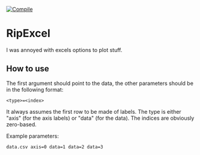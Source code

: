 [![Compile](https://github.com/MetaColon/RipExcel/actions/workflows/build.yml/badge.svg)](https://github.com/MetaColon/RipExcel/actions/workflows/build.yml)
# RipExcel
I was annoyed with excels options to plot stuff.

## How to use
The first argument should point to the data, the other parameters should be in the following format:

    <type>=<index>

It always assumes the first row to be made of labels.
The type is either "axis" (for the axis labels) or "data" (for the data).
The indices are obviously zero-based.

Example parameters:

    data.csv axis=0 data=1 data=2 data=3
